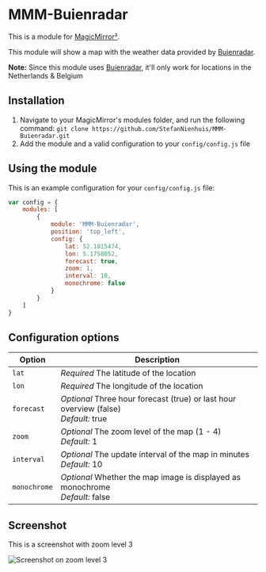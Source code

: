 # MMM-Buienradar

This is a module for [MagicMirror²](https://github.com/MichMich/MagicMirror/).

This module will show a map with the weather data provided by [Buienradar](https://www.buienradar.nl).

**Note:** Since this module uses [Buienradar](https://www.buienradar.nl), it'll only work for locations in the Netherlands & Belgium

## Installation
1. Navigate to your MagicMirror's modules folder, and run the following command: `git clone https://github.com/StefanNienhuis/MMM-Buienradar.git`
2. Add the module and a valid configuration to your `config/config.js` file

## Using the module

This is an example configuration for your `config/config.js` file:
```js
var config = {
    modules: [
        {
            module: 'MMM-Buienradar',
            position: 'top_left',
            config: {
                lat: 52.1015474,
                lon: 5.1758052,
                forecast: true,
                zoom: 1,
                interval: 10,
                monochrome: false
            }
        }
    ]
}
```

## Configuration options

| Option           | Description
|----------------- |-----------
| `lat`            | *Required* The latitude of the location
| `lon`            | *Required* The longitude of the location
| `forecast`       | *Optional* Three hour forecast (true) or last hour overview (false)<br>*Default:* true
| `zoom`           | *Optional* The zoom level of the map (1 - 4)<br>*Default:* 1
| `interval`       | *Optional* The update interval of the map in minutes<br>*Default:* 10
| `monochrome`     | *Optional* Whether the map image is displayed as monochrome <br>*Default:* false

## Screenshot

This is a screenshot with zoom level 3

![Screenshot on zoom level 3](https://github.com/StefanNienhuis/MMM-Buienradar/raw/master/Screenshot.png)

